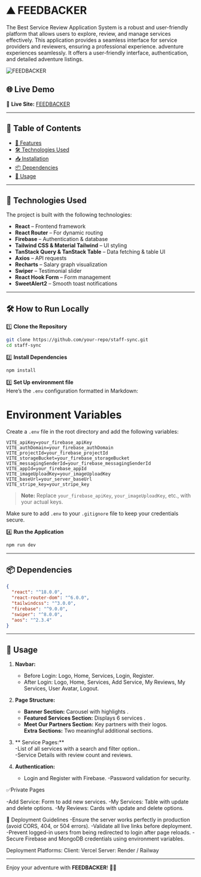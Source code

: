# ⛰️ FEEDBACKER

The Best Service Review Application System is a robust and user-friendly
platform that allows users to explore, review, and manage services effectively.
This application provides a seamless interface for 
service providers and reviewers, ensuring a professional experience.
adventure experiences seamlessly.
It offers a user-friendly interface, authentication, and detailed adventure listings.

![FEEDBACKER](https://i.ibb.co.com/j97VXdP6/image.png)

## 🌐 Live Demo  
🔗 **Live Site:** [FEEDBACKER](https://feedbacker-76382.web.app/)

---

## 📌 Table of Contents

- [🚀 Features](#-features)
- [🛠 Technologies Used](#-technologies-used)
- [📥 Installation](#-installation)
- [📦 Dependencies](#-dependencies)
- [📖 Usage](#-usage)

---

## 🚀 Technologies Used  
The project is built with the following technologies:  

- **React** – Frontend framework  
- **React Router** – For dynamic routing  
- **Firebase** – Authentication & database  
- **Tailwind CSS & Material Tailwind** – UI styling  
- **TanStack Query & TanStack Table** – Data fetching & table UI  
- **Axios** – API requests  
- **Recharts** – Salary graph visualization  
- **Swiper** – Testimonial slider  
- **React Hook Form** – Form management  
- **SweetAlert2** – Smooth toast notifications  

---



## 🛠️ How to Run Locally  

1️⃣ **Clone the Repository**  
```sh
git clone https://github.com/your-repo/staff-sync.git
cd staff-sync
```

2️⃣ **Install Dependencies**  
```sh
npm install
```

3️⃣ **Set Up environment file**  
Here’s the `.env` configuration formatted in Markdown:

# Environment Variables

Create a `.env` file in the root directory and add the following variables:

```env
VITE_apiKey=your_firebase_apiKey
VITE_authDomain=your_firebase_authDomain
VITE_projectId=your_firebase_projectId
VITE_storageBucket=your_firebase_storageBucket
VITE_messagingSenderId=your_firebase_messagingSenderId
VITE_appId=your_firebase_appId
VITE_imageUploadKey=your_imageUploadKey
VITE_baseUrl=your_server_baseUrl
VITE_stripe_key=your_stripe_key
```
> **Note:** Replace `your_firebase_apiKey`, `your_imageUploadKey`, etc., with your actual keys.

Make sure to add `.env` to your `.gitignore` file to keep your credentials secure.

4️⃣ **Run the Application**  
```sh
npm run dev
```

---
## 📦 Dependencies

```json
{
  "react": "^18.0.0",
  "react-router-dom": "^6.0.0",
  "tailwindcss": "^3.0.0",
  "firebase": "^9.0.0",
  "swiper": "^8.0.0",
  "aos": "^2.3.4"
}
```

---

## 📖 Usage

1. **Navbar:**  
   - Before Login: Logo, Home, Services, Login, Register.  
   - After Login: Logo, Home, Services, Add Service, My Reviews, My Services, User Avatar, Logout.

2. **Page Structure:**  
   - **Banner Section:** Carousel with highlights .  
   - **Featured Services Section:** Displays 6 services .  
   - **Meet Our Partners Section:** Key partners with their logos.  
   **Extra Sections:**  Two meaningful additional sections.  

3. ** Service Pages:**  
   -List of all services with a search and filter option..  
   -Service Details with review count and reviews.  

4. **Authentication:**  
   - Login and Register with Firebase.
   -Password validation for security.  

✅Private Pages

-Add Service: Form to add new services.
-My Services: Table with update and delete options.
-My Reviews: Cards with update and delete options.

🔐 Deployment Guidelines
-Ensure the server works perfectly in production (avoid CORS, 404, or 504 errors).
-Validate all live links before deployment.
-Prevent logged-in users from being redirected to login after page reloads.
-Secure Firebase and MongoDB credentials using environment variables.

Deployment Platforms:
Client: Vercel
Server: Render / Railway

---


Enjoy your adventure with **FEEDBACKER**! 🚀🌿
